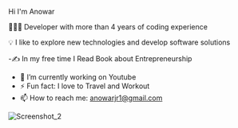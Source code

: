  

Hi I'm Anowar

 👨🏻‍💻 Developer with more than 4 years of  coding experience
 
 💡  I like to explore new technologies and develop software solutions
 
   -✍️  In my free time I Read Book about Entrepreneurship
   - 🔭 I’m currently working on Youtube
   - ⚡ Fun fact: I love to Travel and Workout 
   - 📫 How to reach me: anowarjr1@gmail.com
 
 
 
 
 


![Screenshot_2](https://user-images.githubusercontent.com/43091820/120009588-f1d79280-bffd-11eb-9f30-68628dc45fb3.png)
